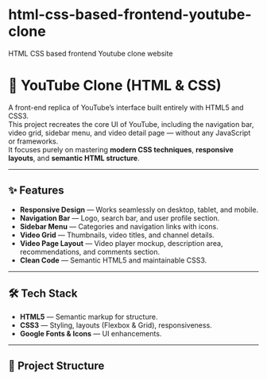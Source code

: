 # html-css-based-frontend-youtube-clone
HTML CSS based frontend Youtube clone website
# 🎥 YouTube Clone (HTML & CSS)

A front-end replica of YouTube’s interface built entirely with HTML5 and CSS3.  
This project recreates the core UI of YouTube, including the navigation bar, video grid, sidebar menu, and video detail page — without any JavaScript or frameworks.  
It focuses purely on mastering **modern CSS techniques**, **responsive layouts**, and **semantic HTML structure**.

---

## ✨ Features

- **Responsive Design** — Works seamlessly on desktop, tablet, and mobile.
- **Navigation Bar** — Logo, search bar, and user profile section.
- **Sidebar Menu** — Categories and navigation links with icons.
- **Video Grid** — Thumbnails, video titles, and channel details.
- **Video Page Layout** — Video player mockup, description area, recommendations, and comments section.
- **Clean Code** — Semantic HTML5 and maintainable CSS3.

---

## 🛠 Tech Stack

- **HTML5** — Semantic markup for structure.
- **CSS3** — Styling, layouts (Flexbox & Grid), responsiveness.
- **Google Fonts & Icons** — UI enhancements.

---

## 📂 Project Structure

